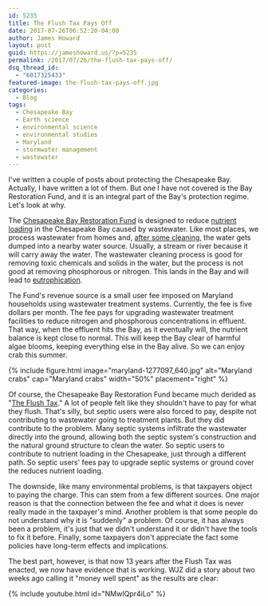 ```yaml
---
id: 5235
title: The Flush Tax Pays Off
date: 2017-07-26T06:52:20-04:00
author: James Howard
layout: post
guid: https://jameshoward.us/?p=5235
permalink: /2017/07/26/the-flush-tax-pays-off/
dsq_thread_id:
  - "6017325433"
featured-image: the-flush-tax-pays-off.jpg
categories:
  - Blog
tags:
  - Chesapeake Bay
  - Earth science
  - environmental science
  - environmental studies
  - Maryland
  - stormwater management
  - wastewater
---
```

I've written a couple of posts about protecting the Chesapeake Bay.
Actually, I have written a lot of them.  But one I have not covered
is the Bay Restoration Fund, and it is an integral part of the Bay's
protection regime.  Let's look at why.

The [Chesapeake Bay Restoration
Fund](http://www.mde.state.md.us/programs/Water/BayRestorationFund/Pages/index.aspx)
is designed to reduce [nutrient
loading](https://enviroliteracy.org/ecosystems/drivers-of-biodiversity-loss/nutrient-loading/)
in the Chesapeake Bay caused by wastewater.  Like most places, we
process wastewater from homes and, [after some
cleaning](/2017/07/03/notes-wastewater-treatment/), the water gets
dumped into a nearby water source.  Usually, a stream or river
because it will carry away the water.  The wastewater cleaning
process is good for removing toxic chemicals and solids in the
water, but the process is not good at removing phosphorous or
nitrogen.  This lands in the Bay and will lead to
[eutrophication](/2017/07/10/eutrophication-reduction-local-limits/).

The Fund's revenue source is a small user fee imposed on Maryland
households using wastewater treatment systems.   Currently, the fee
is five dollars per month.  The fee pays for upgrading wastewater
treatment facilities to reduce nitrogen and phosphorous concentrations
in effluent.  That way, when the effluent hits the Bay, as it
eventually will, the nutrient balance is kept close to normal.  This
will keep the Bay clear of harmful algae blooms, keeping everything
else in the Bay alive.  So we can enjoy crab this summer.

{% include figure.html image="maryland-1277097_640.jpg" alt="Maryland crabs"
   cap="Maryland crabs" width="50%" placement="right" %}

Of course, the Chesapeake Bay Restoration Fund became much derided
as "[The Flush
Tax](http://www.foxnews.com/story/2005/12/12/maryland-begins-taxing-residents-for-flushing.html)."
A lot of people felt like they shouldn't have to pay for what they
flush.  That's silly, but septic users were also forced to pay,
despite not contributing to wastewater going to treatment plants.
But they did contribute to the problem.  Many septic systems
infiltrate the wastewater directly into the ground, allowing both
the septic system's construction and the natural ground structure
to clean the water.  So septic users to contribute to nutrient
loading in the Chesapeake, just through a different path.  So septic
users' fees pay to upgrade septic systems or ground cover the reduces
nutrient loading.

The downside, like many environmental problems, is that taxpayers
object to paying the charge.  This can stem from a few different
sources.  One major reason is that the connection between the fee
and what it does is never really made in the taxpayer's mind.
Another problem is that some people do not understand why it is
"suddenly" a problem.  Of course, it has always been a problem,
it's just that we didn't understand it or didn't have the tools to
fix it before.  Finally, some taxpayers don't appreciate the fact
some policies have long-term effects and implications.

The best part, however, is that now 13 years after the Flush Tax
was enacted, we now have evidence that is working.  WJZ did a story
about two weeks ago calling it "money well spent" as the results
are clear:

{% include youtube.html id="NMwIQpr4iLo" %}
